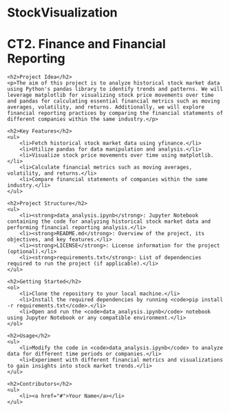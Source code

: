 # StockVisualization

<!DOCTYPE html>
<html lang="en">
<head>
    <meta charset="UTF-8">
    <meta name="viewport" content="width=device-width, initial-scale=1.0">
    <title>CT2. Finance and Financial Reporting</title>
</head>
<body>
    <h1>CT2. Finance and Financial Reporting</h1>

    <h2>Project Idea</h2>
    <p>The aim of this project is to analyze historical stock market data using Python's pandas library to identify trends and patterns. We will leverage matplotlib for visualizing stock price movements over time and pandas for calculating essential financial metrics such as moving averages, volatility, and returns. Additionally, we will explore financial reporting practices by comparing the financial statements of different companies within the same industry.</p>

    <h2>Key Features</h2>
    <ul>
        <li>Fetch historical stock market data using yfinance.</li>
        <li>Utilize pandas for data manipulation and analysis.</li>
        <li>Visualize stock price movements over time using matplotlib.</li>
        <li>Calculate financial metrics such as moving averages, volatility, and returns.</li>
        <li>Compare financial statements of companies within the same industry.</li>
    </ul>
  
    <h2>Project Structure</h2>
    <ul>
        <li><strong>data_analysis.ipynb</strong>: Jupyter Notebook containing the code for analyzing historical stock market data and performing financial reporting analysis.</li>
        <li><strong>README.md</strong>: Overview of the project, its objectives, and key features.</li>
        <li><strong>LICENSE</strong>: License information for the project (optional).</li>
        <li><strong>requirements.txt</strong>: List of dependencies required to run the project (if applicable).</li>
    </ul>

    <h2>Getting Started</h2>
    <ol>
        <li>Clone the repository to your local machine.</li>
        <li>Install the required dependencies by running <code>pip install -r requirements.txt</code>.</li>
        <li>Open and run the <code>data_analysis.ipynb</code> notebook using Jupyter Notebook or any compatible environment.</li>
    </ol>

    <h2>Usage</h2>
    <ul>
        <li>Modify the code in <code>data_analysis.ipynb</code> to analyze data for different time periods or companies.</li>
        <li>Experiment with different financial metrics and visualizations to gain insights into stock market trends.</li>
    </ul>

    <h2>Contributors</h2>
    <ul>
        <li><a href="#">Your Name</a></li>
    </ul>
</body>
</html>
